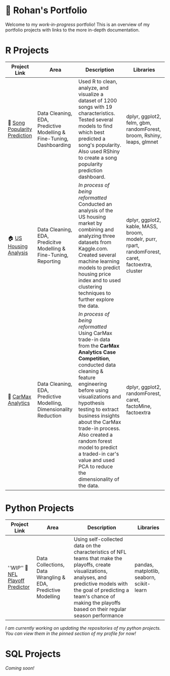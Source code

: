 # 💼 Rohan's Portfolio
Welcome to my *work-in-progress* portfolio! This is an overview of my portfolio projects with links to the more in-depth documentation. 

# R Projects
| Project Link | Area | Description | Libraries |
|--------------|------|-------------|------------|
| 🎸 [Song Popularity Prediction](https://github.com/r0hankrishnan/song-popularity) | Data Cleaning, EDA,  Predictive Modelling & Fine-Tuning, Dashboarding | Used R to clean, analyze, and visualize a dataset of 1200 songs with 19 characteristics. Tested several models to find which best predicted a song's popularity. Also used RShiny to create a song popularity prediction dashboard. | dplyr,  ggplot2, felm, gbm, randomForest, broom, Rshiny, leaps, glmnet |
| 🏠 [US Housing Analysis](https://github.com/r0hankrishnan/us-housing-analysis) | Data Cleaning, EDA, Predicitve Modelling & Fine-Tuning, Reporting | *In process of being reformatted* Conducted an analysis of the US housing market by combining and analyzing three datasets from Kaggle.com. Created several machine learning models to predict housing price index and to used clustering techniques to further explore the data. | dplyr, ggplot2, kable, MASS, broom, modelr, purr, rpart, randomForest, caret, factoextra, cluster |
| 🚗 [CarMax Analytics](https://github.com/r0hankrishnan/carmax-analytics-showcase) | Data Cleaning, EDA, Predictive Modelling, Dimensionality Reduction | *In process of being reformatted* Using CarMax trade-in data from the **CarMax Analytics Case Competition**, conducted data cleaning & feature engineering before using visualizations and hypothesis testing to extract business insights about the CarMax trade-in process. Also created a random forest model to predict a traded-in car's value and used PCA to reduce the dimensionality of the data. | dplyr, ggplot2, randomForest, caret, factoMine, factoextra |

# Python Projects
| Project Link | Area | Description | Libraries |
|--------------|------|-------------|-----------|
| '*'*WIP*'*' 🏈 [NFL Playoff Predictor](https://github.com/r0hankrishnan/nfl-playoff-predictor) | Data Collections, Data Wrangling & EDA, Predictive Modelling | Using self-collected data on the characteristics of NFL teams that make the playoffs, create visualizations, analyses, and predictive models with the goal of predicting a team's chance of making the playoffs based on their regular season performance | pandas, matplotlib, seaborn, scikit-learn |



*I am currently working on updating the repositories of my python projects. You can view them in the pinned section of my profile for now!*


# SQL Projects
*Coming soon!*
